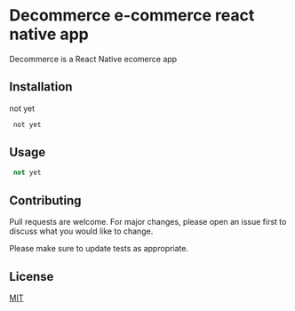 # Decommerce e-commerce react native app

Decommerce is a React Native ecomerce app

## Installation

not yet

```bash
 not yet
```

## Usage

```python
 not yet
```

## Contributing

Pull requests are welcome. For major changes, please open an issue first to discuss what you would like to change.

Please make sure to update tests as appropriate.

## License

[MIT](https://choosealicense.com/licenses/mit/)
